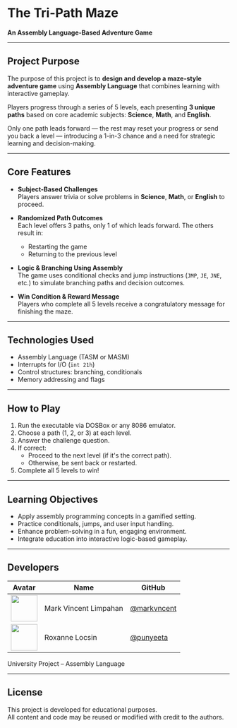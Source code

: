 # The Tri-Path Maze

**An Assembly Language-Based Adventure Game**  

---

## Project Purpose

The purpose of this project is to **design and develop a maze-style adventure game** using **Assembly Language** that combines learning with interactive gameplay.

Players progress through a series of 5 levels, each presenting **3 unique paths** based on core academic subjects: **Science**, **Math**, and **English**.

Only one path leads forward — the rest may reset your progress or send you back a level — introducing a 1-in-3 chance and a need for strategic learning and decision-making.

---

## Core Features

- **Subject-Based Challenges**  
  Players answer trivia or solve problems in **Science**, **Math**, or **English** to proceed.

- **Randomized Path Outcomes**  
  Each level offers 3 paths, only 1 of which leads forward. The others result in:
  - Restarting the game
  - Returning to the previous level

- **Logic & Branching Using Assembly**  
  The game uses conditional checks and jump instructions (`JMP`, `JE`, `JNE`, etc.) to simulate branching paths and decision outcomes.

- **Win Condition & Reward Message**  
  Players who complete all 5 levels receive a congratulatory message for finishing the maze.

---

## Technologies Used

- Assembly Language (TASM or MASM)
- Interrupts for I/O (`int 21h`)
- Control structures: branching, conditionals
- Memory addressing and flags

---

## How to Play

1. Run the executable via DOSBox or any 8086 emulator.
2. Choose a path (1, 2, or 3) at each level.
3. Answer the challenge question.
4. If correct:
   - Proceed to the next level (if it's the correct path).
   - Otherwise, be sent back or restarted.
5. Complete all 5 levels to win!

---

## Learning Objectives

- Apply assembly programming concepts in a gamified setting.
- Practice conditionals, jumps, and user input handling.
- Enhance problem-solving in a fun, engaging environment.
- Integrate education into interactive logic-based gameplay.

---

## Developers

| Avatar | Name | GitHub |
|--------|------|--------|
| <img src="https://avatars.githubusercontent.com/u/150583091?v=4" width="60"/> | Mark Vincent Limpahan | [@markvncent](https://github.com/markvncent) |
| <img src="https://avatars.githubusercontent.com/u/198378310?v=4" width="60"/> | Roxanne Locsin | [@punyeeta](https://github.com/punyeeta) |

University Project – Assembly Language

---

## License

This project is developed for educational purposes.  
All content and code may be reused or modified with credit to the authors.
